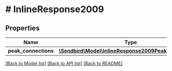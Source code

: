 # # InlineResponse2009

## Properties

Name | Type | Description | Notes
------------ | ------------- | ------------- | -------------
**peak_connections** | [**\Sendbird\Model\InlineResponse2009PeakConnections[]**](InlineResponse2009PeakConnections.md) |  | [optional]

[[Back to Model list]](../../README.md#models) [[Back to API list]](../../README.md#endpoints) [[Back to README]](../../README.md)

